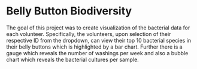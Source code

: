 # Belly Button Biodiversity 
The goal of this project was to create visualization of the bacterial data for each volunteer. Specifically, the volunteers, upon selection of their respective ID from the dropdown, can view their top 10 bacterial species in their belly buttons which is highlighted by a bar chart.  Further there is a gauge which reveals the number of washings per week and also a bubble chart which reveals the bacterial cultures per sample.  


